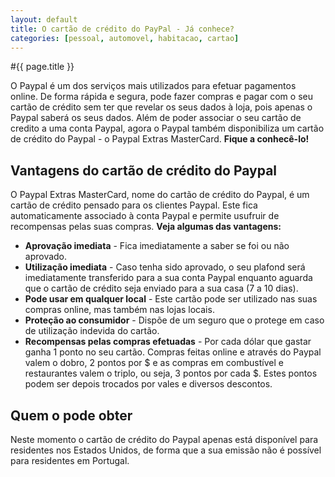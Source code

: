 ```yaml
---
layout: default
title: O cartão de crédito do PayPal - Já conhece?
categories: [pessoal, automovel, habitacao, cartao]
---
```


#{{ page.title }}

O Paypal é um dos serviços mais utilizados para efetuar pagamentos online. De forma rápida e segura, pode fazer compras e pagar com o seu cartão de crédito sem ter que revelar os seus dados à loja, pois apenas o Paypal saberá os seus dados.
Além de poder associar o seu cartão de credito a uma conta Paypal, agora o Paypal também disponibiliza um cartão de crédito do Paypal - o Paypal Extras MasterCard. __Fique a conhecê-lo!__

## Vantagens do cartão de crédito do Paypal
O Paypal Extras MasterCard, nome do cartão de crédito do Paypal, é um cartão de crédito pensado para os clientes Paypal. Este fica automaticamente associado à conta Paypal e permite usufruir de recompensas pelas suas compras.
__Veja algumas das vantagens:__

* **Aprovação imediata** - Fica imediatamente a saber se foi ou não aprovado.
* **Utilização imediata** - Caso tenha sido aprovado, o seu plafond será imediatamente transferido para a sua conta Paypal enquanto aguarda que o cartão de crédito seja enviado para a sua casa (7 a 10 dias).
* **Pode usar em qualquer local** - Este cartão pode ser utilizado nas suas compras online, mas também nas lojas locais.
* **Proteção ao consumidor** - Dispõe de um seguro que o protege em caso de utilização indevida do cartão.
* **Recompensas pelas compras efetuadas** - Por cada dólar que gastar ganha 1 ponto no seu cartão. Compras feitas online e através do Paypal valem o dobro, 2 pontos por $ e as compras em combustível e restaurantes valem o triplo, ou seja, 3 pontos por cada $. Estes pontos podem ser depois trocados por vales e diversos descontos.

## Quem o pode obter
Neste momento o cartão de crédito do Paypal apenas está disponível para residentes nos Estados Unidos, de forma que a sua emissão não é possível para residentes em Portugal.

